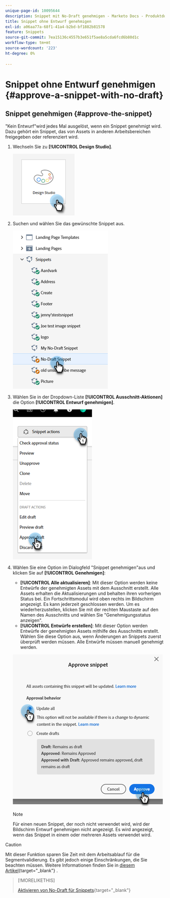 ```yaml
---
unique-page-id: 10095644
description: Snippet mit No-Draft genehmigen - Marketo Docs - Produktdokumentation
title: Snippet ohne Entwurf genehmigen
exl-id: a06aa77a-68f1-41a4-b2bd-bf1882b81578
feature: Snippets
source-git-commit: 7ea15136c4557b3e651f5ae8a5cda6fcd6b80d1c
workflow-type: tm+mt
source-wordcount: '223'
ht-degree: 0%

---
```


# Snippet ohne Entwurf genehmigen {#approve-a-snippet-with-no-draft}

## Snippet genehmigen {#approve-the-snippet}

&quot;Kein Entwurf&quot;wird jedes Mal ausgelöst, wenn ein Snippet genehmigt wird. Dazu gehört ein Snippet, das von Assets in anderen Arbeitsbereichen freigegeben oder referenziert wird.

1. Wechseln Sie zu **[!UICONTROL Design Studio]**.

   ![](assets/approve-the-snippet-1.png)

1. Suchen und wählen Sie das gewünschte Snippet aus.

   ![](assets/approve-the-snippet-2.png)

1. Wählen Sie in der Dropdown-Liste **[!UICONTROL Ausschnitt-Aktionen]** die Option **[!UICONTROL Entwurf genehmigen]**.

   ![](assets/approve-the-snippet-3.png)

1. Wählen Sie eine Option im Dialogfeld &quot;Snippet genehmigen&quot;aus und klicken Sie auf **[!UICONTROL Genehmigen]**:

   * **[!UICONTROL Alle aktualisieren]**: Mit dieser Option werden keine Entwürfe der genehmigten Assets mit dem Ausschnitt erstellt. Alle Assets erhalten die Aktualisierungen und behalten ihren vorherigen Status bei. Ein Fortschrittsmodul wird oben rechts im Bildschirm angezeigt. Es kann jederzeit geschlossen werden. Um es wiederherzustellen, klicken Sie mit der rechten Maustaste auf den Namen des Ausschnitts und wählen Sie &quot;Genehmigungsstatus anzeigen&quot;.
   * **[!UICONTROL Entwürfe erstellen]**: Mit dieser Option werden Entwürfe der genehmigten Assets mithilfe des Ausschnitts erstellt. Wählen Sie diese Option aus, wenn Änderungen an Snippets zuerst überprüft werden müssen. Alle Entwürfe müssen manuell genehmigt werden.

   ![](assets/approve-the-snippet-4.png)

   >[!NOTE]
   >
   >Für einen neuen Snippet, der noch nicht verwendet wird, wird der Bildschirm Entwurf genehmigen nicht angezeigt. Es wird angezeigt, wenn das Snippet in einem oder mehreren Assets verwendet wird.

>[!CAUTION]
>
>Mit dieser Funktion sparen Sie Zeit mit dem Arbeitsablauf für die Segmentvalidierung. Es gibt jedoch einige Einschränkungen, die Sie beachten müssen. Weitere Informationen finden Sie in [diesem Artikel](https://nation.marketo.com/t5/knowledgebase/no-draft-snippet-limitations-and-troubleshooting/ta-p/300799){target="_blank"} .

>[!MORELIKETHIS]
>
>[Aktivieren von No-Draft für Snippets](/help/marketo/product-docs/administration/users-and-roles/enable-no-draft-for-snippets.md){target="_blank"}
